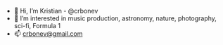 - 👋 Hi, I’m Kristian - @crbonev
- 👀 I’m interested in music production, astronomy, nature, photography, sci-fi, Formula 1
- 📫 crbonev@gmail.com



<!---
crbonev/crbonev is a ✨ special ✨ repository because its `README.md` (this file) appears on your GitHub profile.
You can click the Preview link to take a look at your changes.
--->

